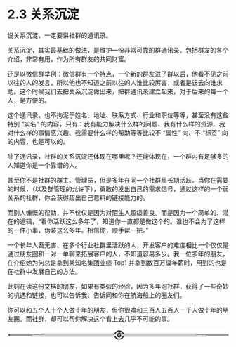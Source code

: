 # 2.3 关系沉淀

说关系沉淀，一定要讲社群的通讯录。

关系沉淀，其实最基础的做法，是维护一份非常可靠的群通讯录。包括群友的各个介绍，非常有用，作为所有群友的共同财富。

还是以微信群举例：微信群有一个特点，一个新的群友进了群以后，他看不见之前以往的人的发言，所以他也不知道之前以往的人谁比较厉害，或者是该去向谁求助。这个时候我们去把关系沉淀做出来，把群通讯录建立起来，对于后来的每一个人，是方便的。

这个通讯录，也不拘泥于姓名、地址、联系方式、行业和职位等等，甚至没有这些特别 “实名” 的内容，只有：我有能力解决什么样的问题、我有什么样的资源、我对什么样的事情感兴趣、我需要什么样的帮助等等比较不 “属性” 向、不 “标签” 向的内容，也是可以的。

除了通讯录，社群的关系沉淀还体现在哪里呢？还能体现在，一个群内有足够多的人知道你是一个靠谱的人。

甚至你不是社群的群主、管理员，但是多年在同一个社群里长期活跃。当你在需要的时候，（以及群管理的允许下），勇敢的发出自己的需求信号，通过这样的一个弱关系的社群，你会获得超出自己意料的链接能力的。

而别人慷慨的帮助，并不仅仅是因为对陌生人超级善良。而是因为一个简单的、潜在的逻辑，“看你活跃这么多年了，知道你一直都是做这个的。谁也不会为了这样的一件小事，伪装这么多年。相信你，顺手帮一把。”

一个长年人畜无害、在多个行业社群里活跃的人，开发客户的难度相比一个仅仅是通过朋友圈和一对一单聊来拓展客户的人，不知道容易多少。我一位多年的朋友，在介绍她为何总是拿到某知名集团业绩 Top1 并拿到数百万级年薪时，用到的也是在社群中发展自己的方法。

此刻在读这份文档的朋友，如果有类似的经验，因为多年泡社群，获得了一些奇妙的机遇和链接，也可以告诉我、告诉同和你在航海船上的圈友们。

你可以和五个人十个人做十年的朋友，但你很难和三百人五百人一千人做十年的朋友圈。而社群，却可以帮你解决这个看上去几乎不可能的事。

![](img/08b409e548d8d310a42e1b70226b77ec.png)